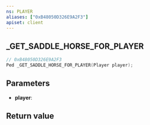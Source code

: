 ```yaml
---
ns: PLAYER
aliases: ["0xB48050D326E9A2F3"]
apiset: client
---
```

## _GET_SADDLE_HORSE_FOR_PLAYER

```c
// 0xB48050D326E9A2F3
Ped _GET_SADDLE_HORSE_FOR_PLAYER(Player player);
```


## Parameters
* **player**:

## Return value

